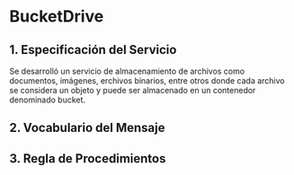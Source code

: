 # BucketDrive

## 1. Especificación del Servicio

Se desarrolló un servicio de almacenamiento de archivos como documentos, imágenes, erchivos binarios, entre otros donde cada archivo se considera un objeto y puede ser almacenado en un contenedor denominado bucket. 

## 2. Vocabulario del Mensaje

## 3. Regla de Procedimientos